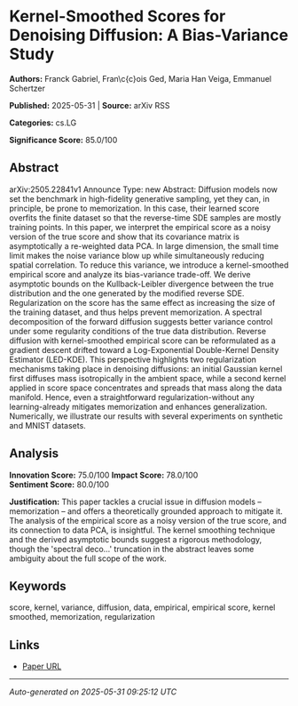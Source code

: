 # Kernel-Smoothed Scores for Denoising Diffusion: A Bias-Variance Study

**Authors:** Franck Gabriel, Fran\c{c}ois Ged, Maria Han Veiga, Emmanuel Schertzer

**Published:** 2025-05-31 | **Source:** arXiv RSS

**Categories:** cs.LG

**Significance Score:** 85.0/100

## Abstract

arXiv:2505.22841v1 Announce Type: new 
Abstract: Diffusion models now set the benchmark in high-fidelity generative sampling, yet they can, in principle, be prone to memorization. In this case, their learned score overfits the finite dataset so that the reverse-time SDE samples are mostly training points. In this paper, we interpret the empirical score as a noisy version of the true score and show that its covariance matrix is asymptotically a re-weighted data PCA. In large dimension, the small time limit makes the noise variance blow up while simultaneously reducing spatial correlation. To reduce this variance, we introduce a kernel-smoothed empirical score and analyze its bias-variance trade-off. We derive asymptotic bounds on the Kullback-Leibler divergence between the true distribution and the one generated by the modified reverse SDE. Regularization on the score has the same effect as increasing the size of the training dataset, and thus helps prevent memorization. A spectral decomposition of the forward diffusion suggests better variance control under some regularity conditions of the true data distribution. Reverse diffusion with kernel-smoothed empirical score can be reformulated as a gradient descent drifted toward a Log-Exponential Double-Kernel Density Estimator (LED-KDE). This perspective highlights two regularization mechanisms taking place in denoising diffusions: an initial Gaussian kernel first diffuses mass isotropically in the ambient space, while a second kernel applied in score space concentrates and spreads that mass along the data manifold. Hence, even a straightforward regularization-without any learning-already mitigates memorization and enhances generalization. Numerically, we illustrate our results with several experiments on synthetic and MNIST datasets.

## Analysis

**Innovation Score:** 75.0/100
**Impact Score:** 78.0/100  
**Sentiment Score:** 80.0/100

**Justification:** This paper tackles a crucial issue in diffusion models – memorization – and offers a theoretically grounded approach to mitigate it. The analysis of the empirical score as a noisy version of the true score, and its connection to data PCA, is insightful. The kernel smoothing technique and the derived asymptotic bounds suggest a rigorous methodology, though the 'spectral deco...' truncation in the abstract leaves some ambiguity about the full scope of the work.

## Keywords

score, kernel, variance, diffusion, data, empirical, empirical score, kernel smoothed, memorization, regularization

## Links

- [Paper URL](https://arxiv.org/abs/2505.22841)

---
*Auto-generated on 2025-05-31 09:25:12 UTC*
